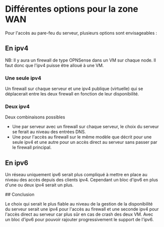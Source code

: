 # Différentes options pour la zone WAN

Pour l'accès au pare-feu du serveur, plusieurs options sont envisageables :

## En ipv4

NB: Il y aura un firewall de type OPNSense dans un VM sur chaque node. Il faut donc que l'ipv4 puisse être alloué à une VM.

### Une seule ipv4 
Un firewall sur chaque serveur et une ipv4 publique (virtuelle) qui se déplacerait entre les deux firewall en fonction de leur disponibilité.

### Deux ipv4 
Deux combinaisons possibles
- Une par serveur avec un firewall sur chaque serveur, le choix du serveur se ferait au niveau des entrées DNS.
- Une pour l'accès au firewall sur le même modèle que décrit pour une seule ipv4 et une autre pour un accès direct au serveur sans passer par le firewall principal.

## En ipv6 
Un réseau uniquement ipv6 serait plus compliqué à mettre en place au niveau des accès depuis des clients ipv4. Cependant un bloc d'ipv6 en plus d'une ou deux ipv4 serait un plus.

## Conclusion

Le choix qui serait le plus fiable au niveau de la gestion de la disponibilité du serveur serait une ipv4 pour l'accès au firewall et une seconde ipv4 pour l'accès direct au serveur car plus sûr en cas de crash des deux VM. Avec un bloc d'ipv6 pour pouvoir rajouter progressivement le support de l'ipv6.